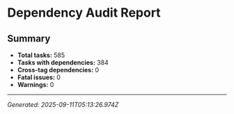 # Dependency Audit Report

## Summary

- **Total tasks:** 585
- **Tasks with dependencies:** 384
- **Cross-tag dependencies:** 0
- **Fatal issues:** 0
- **Warnings:** 0

---
*Generated: 2025-09-11T05:13:26.974Z*
